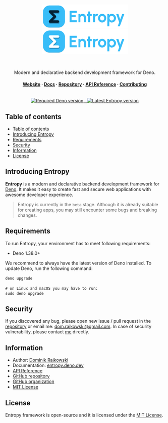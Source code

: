 <div align="center">
  <br>
  <img src="./.github/assets/logo_full.png#gh-dark-mode-only" height="76" alt="Logo">
  <img src="./.github/assets/logo_full_light.png#gh-light-mode-only" height="76" alt="Logo">
  <br>
  <br>
  <br>
  <p align="center">
    Modern and declarative backend development framework for Deno.
  </p>
  <h4>
    <a href="https://entropy.deno.dev" target="_blank">Website</a>
    <span> · </span>
    <a href="https://entropy.deno.dev/docs" target="_blank">Docs</a>
    <span> · </span>
    <a href="https://github.com/entropy-deno/core" target="_blank">Repository</a>
    <span> · </span>
    <a href="https://deno.land/x/entropy/src/mod.ts" target="_blank">API Reference</a>
    <span> · </span>
    <a href="https://entropy.deno.dev/docs/more/contributing" target="_blank">Contributing</a>
  </h4>
  <br>
  <a href="https://deno.land/x/entropy" target="_blank">
    <img src="https://shield.deno.dev/deno/%5E1.38.0" alt="Required Deno version">
    &nbsp;
    <img src="https://shield.deno.dev/x/entropy" alt="Latest Entropy version">
  </a>
  <br>
</div>

## Table of contents

- [Table of contents](#table-of-contents)
- [Introducing Entropy](#introducing-entropy)
- [Requirements](#requirements)
- [Security](#security)
- [Information](#information)
- [License](#license)

## Introducing Entropy

**Entropy** is a modern and declarative backend development framework for
[Deno](https://deno.com). It makes it easy to create fast and secure web
applications with awesome developer experience.

> Entropy is currently in the `beta` stage. Although it is already suitable for
> creating apps, you may still encounter some bugs and breaking changes.

## Requirements

To run Entropy, your environment has to meet following requirements:

- Deno 1.38.0+

We recommend to always have the latest version of Deno installed. To update
Deno, run the following command:

```shell
deno upgrade

# on Linux and macOS you may have to run:
sudo deno upgrade
```

## Security

If you discovered any bug, please open new issue / pull request in the
[repository](https://github.com/entropy-deno/core) or email me:
dom.rajkowski@gmail.com. In case of security vulnerability, please contact
[me](https://github.com/dominiq007) directly.

## Information

- Author: [Dominik Rajkowski](https://github.com/dominiq007)
- Documentation: [entropy.deno.dev](https://entropy.deno.dev)
- [API Reference](https://deno.land/x/entropy/src/mod.ts)
- [GitHub repository](https://github.com/entropy-deno/core)
- [GitHub organization](https://github.com/entropy-deno)
- [MIT License](https://github.com/entropy-deno/core/blob/main/LICENSE)

## License

Entropy framework is open-source and it is licensed under the
[MIT License](https://github.com/entropy-deno/core/blob/main/LICENSE).

